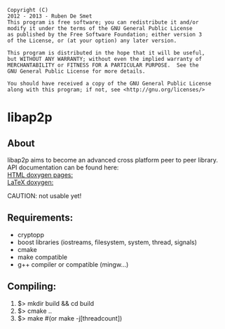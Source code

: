    Copyright (C)  
    2012 - 2013 - Ruben De Smet  
    This program is free software; you can redistribute it and/or  
    modify it under the terms of the GNU General Public License  
    as published by the Free Software Foundation; either version 3  
    of the License, or (at your option) any later version.  

    This program is distributed in the hope that it will be useful,  
    but WITHOUT ANY WARRANTY; without even the implied warranty of  
    MERCHANTABILITY or FITNESS FOR A PARTICULAR PURPOSE.  See the  
    GNU General Public License for more details.  

    You should have received a copy of the GNU General Public License  
    along with this program; if not, see <http://gnu.org/licenses/>  

# libap2p

## About

libap2p aims to become an advanced cross platform peer to peer library.  
API documentation can be found here:  
[HTML doxygen pages:](http://rubdos.github.com/libap2p/doxygen_html)  
[LaTeX doxygen:](http://rubdos.github.com/libap2p/doxygen_latex)  

CAUTION: not usable yet!  

## Requirements:

* cryptopp
* boost libraries (iostreams, filesystem, system, thread, signals)
* cmake
* make compatible
* g++ compiler or compatible (mingw...)

## Compiling:

1. $> mkdir build && cd build
2. $> cmake ..
3. $> make #(or make -j[threadcount])
